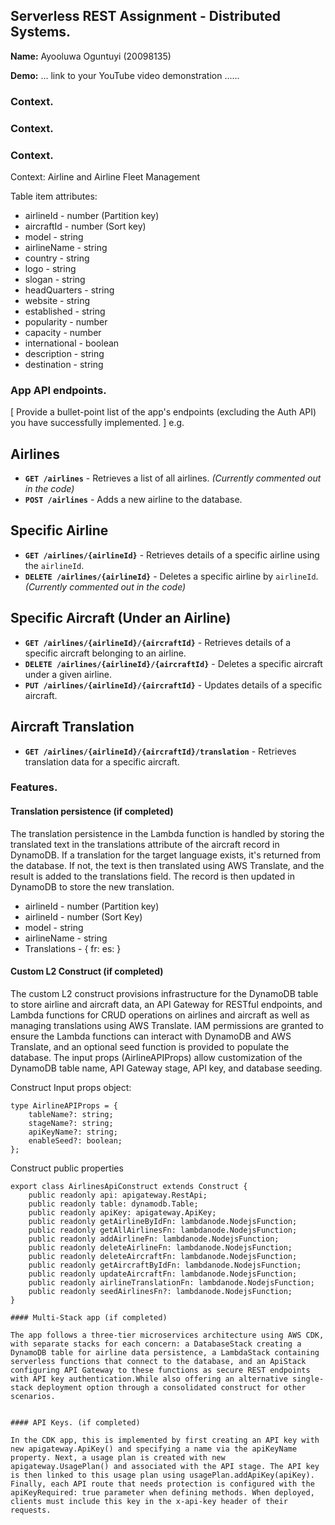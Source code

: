 ## Serverless REST Assignment - Distributed Systems.

__Name:__ Ayooluwa Oguntuyi (20098135)

__Demo:__ ... link to your YouTube video demonstration ......

### Context.

### Context.

### Context.

Context: Airline and Airline Fleet Management

Table item attributes:
+ airlineId - number (Partition key) 
+ aircraftId - number (Sort key)  
+ model - string  
+ airlineName - string  
+ country - string  
+ logo - string  
+ slogan - string  
+ headQuarters - string  
+ website - string  
+ established - string  
+ popularity - number 
+ capacity - number  
+ international - boolean  
+ description - string  
+ destination - string  

### App API endpoints.

[ Provide a bullet-point list of the app's endpoints (excluding the Auth API) you have successfully implemented. ]
e.g.

## Airlines
- **`GET /airlines`** - Retrieves a list of all airlines. *(Currently commented out in the code)*
- **`POST /airlines`** - Adds a new airline to the database.

## Specific Airline
- **`GET /airlines/{airlineId}`** - Retrieves details of a specific airline using the `airlineId`.
- **`DELETE /airlines/{airlineId}`** - Deletes a specific airline by `airlineId`. *(Currently commented out in the code)*

## Specific Aircraft (Under an Airline)
- **`GET /airlines/{airlineId}/{aircraftId}`** - Retrieves details of a specific aircraft belonging to an airline.
- **`DELETE /airlines/{airlineId}/{aircraftId}`** - Deletes a specific aircraft under a given airline.
- **`PUT /airlines/{airlineId}/{aircraftId}`** - Updates details of a specific aircraft.

## Aircraft Translation
- **`GET /airlines/{airlineId}/{aircraftId}/translation`** - Retrieves translation data for a specific aircraft.


### Features.

#### Translation persistence (if completed)
The translation persistence in the  Lambda function is handled by storing the translated text in the translations attribute of the aircraft record in DynamoDB. If a translation for the target language exists, it's returned from the database. If not, the text is then translated using AWS Translate, and the result is added to the translations field. The record is then updated in DynamoDB to store the new translation.

+ airlineId - number  (Partition key)
+ airlineId - number  (Sort Key)
+ model - string
+ airlineName - string
+ Translations - {
    fr:
    es:
}

#### Custom L2 Construct (if completed)
The custom L2 construct provisions infrastructure for the DynamoDB table to store airline and aircraft data, an API Gateway for RESTful endpoints, and Lambda functions for CRUD operations on airlines and aircraft as well as managing translations using AWS Translate. IAM permissions are granted to ensure the Lambda functions can interact with DynamoDB and AWS Translate, and an optional seed function is provided to populate the database. The input props (AirlineAPIProps) allow customization of the DynamoDB table name, API Gateway stage, API key, and database seeding. 

Construct Input props object:
~~~
type AirlineAPIProps = {
    tableName?: string;
    stageName?: string;
    apiKeyName?: string;
    enableSeed?: boolean;  
};
~~~
Construct public properties
~~~
export class AirlinesApiConstruct extends Construct {
    public readonly api: apigateway.RestApi;
    public readonly table: dynamodb.Table;
    public readonly apiKey: apigateway.ApiKey;
    public readonly getAirlineByIdFn: lambdanode.NodejsFunction;
    public readonly getAllAirlinesFn: lambdanode.NodejsFunction;
    public readonly addAirlineFn: lambdanode.NodejsFunction;
    public readonly deleteAirlineFn: lambdanode.NodejsFunction;
    public readonly deleteAircraftFn: lambdanode.NodejsFunction;
    public readonly getAircraftByIdFn: lambdanode.NodejsFunction;
    public readonly updateAircraftFn: lambdanode.NodejsFunction;
    public readonly airlineTranslationFn: lambdanode.NodejsFunction;
    public readonly seedAirlinesFn?: lambdanode.NodejsFunction;
}

#### Multi-Stack app (if completed)

The app follows a three-tier microservices architecture using AWS CDK, with separate stacks for each concern: a DatabaseStack creating a DynamoDB table for airline data persistence, a LambdaStack containing serverless functions that connect to the database, and an ApiStack configuring API Gateway to these functions as secure REST endpoints with API key authentication.While also offering an alternative single-stack deployment option through a consolidated construct for other scenarios.


#### API Keys. (if completed)

In the CDK app, this is implemented by first creating an API key with new apigateway.ApiKey() and specifying a name via the apiKeyName property. Next, a usage plan is created with new apigateway.UsagePlan() and associated with the API stage. The API key is then linked to this usage plan using usagePlan.addApiKey(apiKey). Finally, each API route that needs protection is configured with the apiKeyRequired: true parameter when defining methods. When deployed, clients must include this key in the x-api-key header of their requests.


